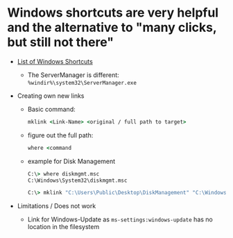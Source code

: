 # Windows shortcuts are very helpful and the alternative to "many clicks, but still not there"

- [List of Windows Shortcuts](https://virot.eu/shortcuts-to-microsoft-management-consoles-control-panel-snap-ins/)
  - The ServerManager is different: `%windir%\system32\ServerManager.exe`

- Creating own new links
  - Basic command:<br>
    ```cmd
    mklink <Link-Name> <original / full path to target>
    ```
  - figure out the full path:<br>
    ```cmd
    where <command
    ```
  - example for Disk Management
    ```cmd
    C:\> where diskmgmt.msc
    C:\Windows\System32\diskmgmt.msc

    C:\> mklink "C:\Users\Public\Desktop\DiskManagement" "C:\Windows\System32\diskmgmt.msc"
    ```
- Limitations / Does not work
  - Link for Windows-Update as `ms-settings:windows-update` has no location in the filesystem
